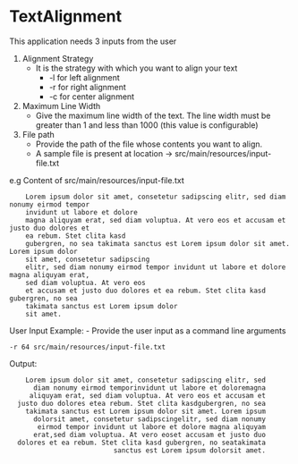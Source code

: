 # TextAlignment

This application needs 3 inputs from the user
   1.	Alignment Strategy
         - It is the strategy with which you want to align your text 
           *  -l for left alignment
           * -r for right alignment
           * -c for center alignment
   2.	 Maximum Line Width
         - Give the maximum line width of the text. The line width must be greater than 1 and less than 1000 (this value is configurable)
   3.	File path
         - Provide the path of the file whose contents you want to align. 
         - A sample file is present at location -> src/main/resources/input-file.txt

    
e.g Content of  src/main/resources/input-file.txt

        Lorem ipsum dolor sit amet, consetetur sadipscing elitr, sed diam nonumy eirmod tempor
        invidunt ut labore et dolore
        magna aliquyam erat, sed diam voluptua. At vero eos et accusam et justo duo dolores et
        ea rebum. Stet clita kasd
        gubergren, no sea takimata sanctus est Lorem ipsum dolor sit amet. Lorem ipsum dolor
        sit amet, consetetur sadipscing
        elitr, sed diam nonumy eirmod tempor invidunt ut labore et dolore magna aliquyam erat,
        sed diam voluptua. At vero eos
        et accusam et justo duo dolores et ea rebum. Stet clita kasd gubergren, no sea
        takimata sanctus est Lorem ipsum dolor
        sit amet.
    
 User Input Example:
        - Provide the user input as a command line arguments
 
    -r 64 src/main/resources/input-file.txt
    
 Output:
 
        Lorem ipsum dolor sit amet, consetetur sadipscing elitr, sed
          diam nonumy eirmod temporinvidunt ut labore et doloremagna 
         aliquyam erat, sed diam voluptua. At vero eos et accusam et
      justo duo dolores etea rebum. Stet clita kasdgubergren, no sea
        takimata sanctus est Lorem ipsum dolor sit amet. Lorem ipsum
          dolorsit amet, consetetur sadipscingelitr, sed diam nonumy
           eirmod tempor invidunt ut labore et dolore magna aliquyam
          erat,sed diam voluptua. At vero eoset accusam et justo duo
      dolores et ea rebum. Stet clita kasd gubergren, no seatakimata
                              sanctus est Lorem ipsum dolorsit amet.
